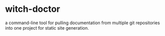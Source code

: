 # witch-doctor
a command-line tool for pulling documentation from multiple git repositories into one project for static site generation.
